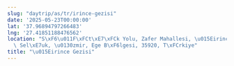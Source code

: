 ```yaml
---
slug: "daytrip/as/tr/irince-gezisi"
date: '2025-05-23T00:00:00'
lat: '37.96894797266483'
lng: '27.41851188476562'
location: "S\xF6\u011F\xFCt\xE7\xFCk Yolu, Zafer Mahallesi, \u015Eirince Mahallesi,\
  \ Sel\xE7uk, \u0130zmir, Ege B\xF6lgesi, 35920, T\xFCrkiye"
title: "\u015Eirince Gezisi"
---
```




